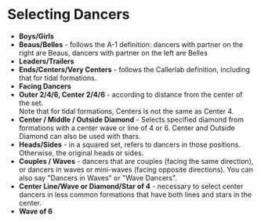 
# Selecting Dancers

* **Boys/Girls**
* **Beaus/Belles** - follows the A-1 definition: dancers with partner on the right are Beaus, 
dancers with partner on the left are Belles
* **Leaders/Trailers** 
* **Ends/Centers/Very Centers** - follows the Callerlab definition, including that for tidal formations.
* **Facing Dancers**
* **Outer 2/4/6, Center 2/4/6** - according to distance from the center of the set.  
  Note that for tidal formations, Centers is not the same as Center 4.
* **Center / Middle / Outside Diamond** - Selects specified diamond from formations with
  a center wave or line of 4 or 6.  Center and Outside Diamond can also be used with thars.
* **Heads/Sides** - in a squared set, refers to dancers in those positions.
Otherwise, the original heads or sides.
* **Couples / Waves** - dancers that are couples (facing the same direction),
  or dancers in waves or mini-waves (facing opposite directions).  You can
  also say "Dancers in Waves" or "Wave Dancers".
* **Center Line/Wave or Diamond/Star of 4** - necessary to select center dancers in less common formations that have both lines and stars in the center.
* **Wave of 6**
